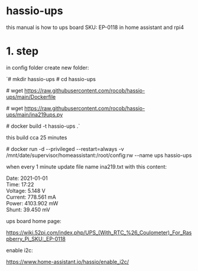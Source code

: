 # hassio-ups
this manual is how to ups board SKU: EP-0118 in home assistant and rpi4

# 1. step
in config folder create new folder:

`\# mkdir hassio-ups
\# cd hassio-ups

\# wget https://raw.githubusercontent.com/rocob/hassio-ups/main/Dockerfile

\# wget https://raw.githubusercontent.com/rocob/hassio-ups/main/ina219ups.py

\# docker build -t hassio-ups .`

this build cca 25 minutes

\# docker run -d --privileged --restart=always -v /mnt/date/supervisor/homeassistant:/root/config:rw --name ups hassio-ups

when every 1 minute update file name ina219.txt with this content:

Date: 2021-01-01<br>
Time: 17:22<br>
Voltage: 5.148 V<br>
Current: 778.561 mA<br>
Power: 4103.902 mW<br>
Shunt: 39.450 mV<br>

ups board home page:

https://wiki.52pi.com/index.php/UPS_(With_RTC_%26_Coulometer)_For_Raspberry_Pi_SKU:_EP-0118

enable i2c:

https://www.home-assistant.io/hassio/enable_i2c/
